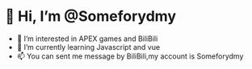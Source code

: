 # 👋 Hi, I’m @Someforydmy 
- 👀 I’m interested in APEX games and BiliBili
- 🌱 I’m currently learning Javascript and vue
- 📫 You can sent me message by BiliBili,my account is Someforydmy

<!---
Someforydmy/Someforydmy is a ✨ special ✨ repository because its `README.md` (this file) appears on your GitHub profile.
You can click the Preview link to take a look at your changes.
--->
